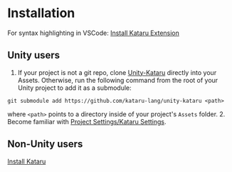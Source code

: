 # Installation

For syntax highlighting in VSCode:
[Install Kataru Extension](https://marketplace.visualstudio.com/items?itemName=Kataru.vscode-kataru)

## Unity users
1. If your project is not a git repo, clone [Unity-Kataru](https://github.com/kataru-lang/unity-kataru) directly into your Assets. Otherwise, run the following command from the root of your Unity project to add it as a submodule:
```
git submodule add https://github.com/kataru-lang/unity-kataru <path> 
```
where `<path>` points to a directory inside of your project's `Assets` folder.
2. Become familiar with <a href="#/api/unity?id=kataru-settings">Project Settings/Kataru Settings</a>.

## Non-Unity users
[Install Kataru](https://github.com/kataru-lang/kataru)